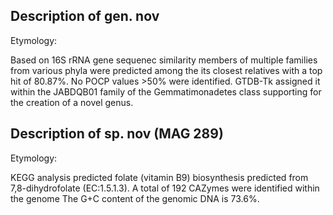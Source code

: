 ## Description of gen. nov

<!-- 
Genome completeness is ;94.11
Genome contamination is ;3.85
 -->
 
Etymology:

Based on 16S rRNA gene sequenec similarity 
members of multiple families from various phyla
were predicted among the 
its closest relatives with a top hit of 80.87%.
No POCP values >50% were identified.
GTDB-Tk assigned it within the 
JABDQB01 family 
of the 
Gemmatimonadetes class supporting for the creation of a novel genus.  

## Description of sp. nov (MAG 289)

Etymology:

KEGG analysis predicted 
folate (vitamin B9) biosynthesis predicted from 7,8-dihydrofolate (EC:1.5.1.3).
A total of 192 CAZymes were identified within the genome 
The G+C content of the genomic DNA is 73.6%.
